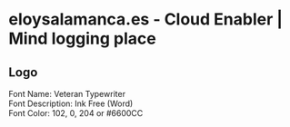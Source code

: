 # eloysalamanca.es - Cloud Enabler | Mind logging place

## Logo

Font Name: Veteran Typewriter  
Font Description: Ink Free (Word)  
Font Color: 102, 0, 204 or #6600CC  
